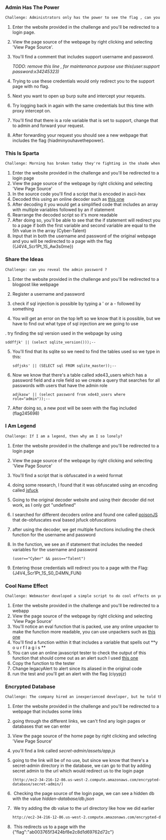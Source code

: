 ### Admin Has The Power

```html
Challenge: Administrators only has the power to see the flag , can you be one ?
```

1. Enter the website provided in the challenge and you'll be redirected to a login page.

2. View the page source of the webpage by right clicking and selecting 'View Page Source'.

3. You'll find a comment that includes support username and password. 

   _TODO: remove this line ,  for maintenance purpose use this(user:support password:x34245323)_

4. Trying to use these credentials would only redirect you to the support page with no flag.

5. Next you want to open up burp suite and intercept your requests.

6. Try logging back in again with the same credentials but this time with proxy intercept on.

7. You'll find that there is a role variable that is set to support, change that to admin and forward your request.

8. After forwarding your request you should see a new webpage that includes the flag (hiadminyouhavethepower).

### This Is Sparta

```html
Challenge: Morning has broken today they're fighting in the shade when arrows blocked the sun they fell tonight they dine in hell
```

1. Enter the website provided in the challenge and you'll be redirected to a login page
2. View the page source of the webpage by right clicking and selecting 'View Page Source'
3. In the source code you'll find a script that is encoded in ascii-hex
4. Decoded this using an online decoder such as [this one](http://ddecode.com/hexdecoder/)
5. After decoding it you would get a simplified code that includes an array with multiple variables followed by an if statement
6. Rearrange the decoded script so it's more readable 
7. After doing so, you'll be able to see that the if statement will redirect you to a page if both the first variable and second variable are equal to the 5th value in the array (Cyber-Talent)
8. Input that in both the username and password of the original webpage and you will be redirected to a page with the flag ({J4V4_Scr1Pt_1S_Aw3s0me})

### Share the Ideas

```html
Challenge: can you reveal the admin password ?
```

1. Enter the website provided in the challenge and you'll be redirected to a blogpost like webpage

2. Register a username and password

3. check if sql injection is possible by typing a ' or a - followed by something

4. You will get an error on the top left so we know that it is possible, but we have to find out what type of sql injection are we going to use

  . try finding the sql version used in the webpage by using 			

  ```
  sddffjk' || (select sqlite_version()));--
  ```

5. You'll find that its sqlite so we need to find the tables used so we type in this:

   ```
   sdfjsks' || (SELECT sql FROM sqlite_master));--
   ```

6. Now we know that there's a table called xde43_users which has a password field and a role field
   so we create a query that searches for all passwords with users that have the admin role		

   ```
   adjkasw' || (select password from xde43_users where role="admin"));--
   ```

7. After doing so, a new post will be seen with the flag included (flag245698)

### I Am Legend

```html
Challenge: If I am a legend, then why am I so lonely?
```

1. Enter the website provided in the challenge and you'll be redirected to a login page

2. View the page source of the webpage by right clicking and selecting 'View Page Source'

3. You'll find a script that is obfuscated in a weird format

4. doing some research, I found that it was obfuscated using an encoding called [jsfuck](http://www.jsfuck.com/#)

5. Going to the original decoder website and using their decoder did not work, as I only got "undefined"

6. I searched for different decoders online and found one called [poisonJS](http://ooze.ninja/javascript/poisonjs/) that de-obfuscates eval based jsfuck obfuscations

7. after using the decoder, we get multiple functions including the check function for the username and password

8. In the function, we see an if statement that includes the needed variables for the username and password 

   ```
   (user=="Cyber" && pass=="Talent")
   ```

9. Entering those credentials will redirect you to a page with the Flag: {J4V4_Scr1Pt_1S_S0_D4MN_FUN}

### Cool Name Effect

```html
Challenge: Webmaster developed a simple script to do cool effects on your name, but his code not filtering the inputs correctly execute javascript alert and prove it.
```

1. Enter the website provided in the challenge and you'll be redirected to a webapp
2. View the page source of the webpage by right clicking and selecting 'View Page Source'
3. You'll notice an eval function that is packed, use any online unpacker to make the function more readable, you can use unpackers such as [this one](http://matthewfl.com/unPacker.html)
4. You'll find a function within it that includes a variable that spells out **y o u r f l a g i s **
5. You can use an online javascript tester to check the output of this function that should come out as an alert such I used [this one](http://js.do)
6. Copy the function to the tester 
7. Change 	legacyAlert to alert since its aliased in the original code
8. run the test and you'll get an alert with the flag (ciyypjz)

### Encrypted Database

```html
Challenge: The company hired an inexperienced developer, but he told them he hided the database and have it encrypted so the website is totally secure, can you prove that he is wrong ??
```

1. Enter the website provided in the challenge and you'll be redirected to a webpage that includes some links

2. going through the different links, we can't find any login pages or databases that we can enter

3. View the page source of the home page by right clicking and selecting 'View Page Source'

4. you'll find a link called _secret-admin/assets/app.js_

5. going to the link will be of no use, but since we know that there's a secret-admin directory in the database, we can go to that by adding secret admin to the url which would redirect us to the login page

   ```
   (http://ec2-34-216-12-86.us-west-2.compute.amazonaws.com/encrypted-database/secret-admin/)
   ```

6. ​	Checking the page source of the login page, we can see a hidden db with the value _hidden-database/db.json_

7. ​	We try adding the db value to the url directory like how we did earlier 

   ```html
   http://ec2-34-216-12-86.us-west-2.compute.amazonaws.com/encrypted-database/secret-admin/hidden-database/db.json
   ```

8. ​	This redirects us to a page with the {"flag":"ab003765f3424bf8e2c8d1d69762d72c"}